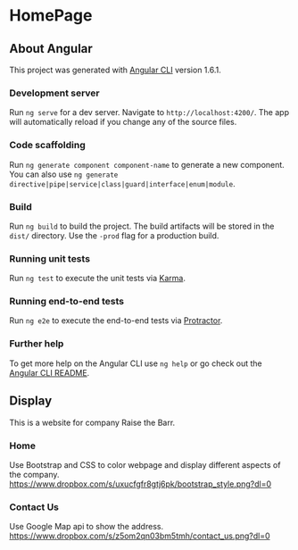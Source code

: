 # HomePage


## About Angular

This project was generated with [Angular CLI](https://github.com/angular/angular-cli) version 1.6.1.

### Development server

Run `ng serve` for a dev server. Navigate to `http://localhost:4200/`. The app will automatically reload if you change any of the source files.

### Code scaffolding

Run `ng generate component component-name` to generate a new component. You can also use `ng generate directive|pipe|service|class|guard|interface|enum|module`.

### Build

Run `ng build` to build the project. The build artifacts will be stored in the `dist/` directory. Use the `-prod` flag for a production build.

### Running unit tests

Run `ng test` to execute the unit tests via [Karma](https://karma-runner.github.io).

### Running end-to-end tests

Run `ng e2e` to execute the end-to-end tests via [Protractor](http://www.protractortest.org/).

### Further help

To get more help on the Angular CLI use `ng help` or go check out the [Angular CLI README](https://github.com/angular/angular-cli/blob/master/README.md).

## Display

This is a website for company Raise the Barr.

### Home

Use Bootstrap and CSS to color webpage and display different aspects of the company. https://www.dropbox.com/s/uxucfgfr8gtj6pk/bootstrap_style.png?dl=0

### Contact Us

Use Google Map api to show the address.
https://www.dropbox.com/s/z5om2qn03bm5tmh/contact_us.png?dl=0

